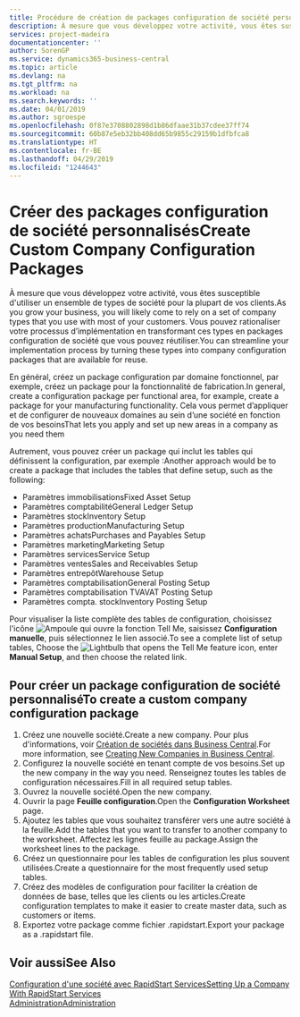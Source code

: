 ```yaml
---
title: Procédure de création de packages configuration de société personnalisés | Microsoft Docs
description: À mesure que vous développez votre activité, vous êtes susceptible d'utiliser un ensemble de types de société pour la plupart de vos clients. Vous pouvez rationaliser votre processus d’implémentation en transformant ces types en packages configuration de société que vous pouvez réutiliser.
services: project-madeira
documentationcenter: ''
author: SorenGP
ms.service: dynamics365-business-central
ms.topic: article
ms.devlang: na
ms.tgt_pltfrm: na
ms.workload: na
ms.search.keywords: ''
ms.date: 04/01/2019
ms.author: sgroespe
ms.openlocfilehash: 0f87e3708802898d1b86dfaae31b37cdee37ff74
ms.sourcegitcommit: 60b87e5eb32bb408dd65b9855c29159b1dfbfca8
ms.translationtype: HT
ms.contentlocale: fr-BE
ms.lasthandoff: 04/29/2019
ms.locfileid: "1244643"
---
```

# <a name="create-custom-company-configuration-packages"></a><span data-ttu-id="e2e70-104">Créer des packages configuration de société personnalisés</span><span class="sxs-lookup"><span data-stu-id="e2e70-104">Create Custom Company Configuration Packages</span></span>
<span data-ttu-id="e2e70-105">À mesure que vous développez votre activité, vous êtes susceptible d'utiliser un ensemble de types de société pour la plupart de vos clients.</span><span class="sxs-lookup"><span data-stu-id="e2e70-105">As you grow your business, you will likely come to rely on a set of company types that you use with most of your customers.</span></span> <span data-ttu-id="e2e70-106">Vous pouvez rationaliser votre processus d’implémentation en transformant ces types en packages configuration de société que vous pouvez réutiliser.</span><span class="sxs-lookup"><span data-stu-id="e2e70-106">You can streamline your implementation process by turning these types into company configuration packages that are available for reuse.</span></span>  

<span data-ttu-id="e2e70-107">En général, créez un package configuration par domaine fonctionnel, par exemple, créez un package pour la fonctionnalité de fabrication.</span><span class="sxs-lookup"><span data-stu-id="e2e70-107">In general, create a configuration package per functional area, for example, create a package for your manufacturing functionality.</span></span> <span data-ttu-id="e2e70-108">Cela vous permet d’appliquer et de configurer de nouveaux domaines au sein d’une société en fonction de vos besoins</span><span class="sxs-lookup"><span data-stu-id="e2e70-108">That lets you apply and set up new areas in a company as you need them</span></span>  

<span data-ttu-id="e2e70-109">Autrement, vous pouvez créer un package qui inclut les tables qui définissent la configuration, par exemple :</span><span class="sxs-lookup"><span data-stu-id="e2e70-109">Another approach would be to create a package that includes the tables that define setup, such as the following:</span></span>  

-   <span data-ttu-id="e2e70-110">Paramètres immobilisations</span><span class="sxs-lookup"><span data-stu-id="e2e70-110">Fixed Asset Setup</span></span>  
-   <span data-ttu-id="e2e70-111">Paramètres comptabilité</span><span class="sxs-lookup"><span data-stu-id="e2e70-111">General Ledger Setup</span></span>  
-   <span data-ttu-id="e2e70-112">Paramètres stock</span><span class="sxs-lookup"><span data-stu-id="e2e70-112">Inventory Setup</span></span>  
-   <span data-ttu-id="e2e70-113">Paramètres production</span><span class="sxs-lookup"><span data-stu-id="e2e70-113">Manufacturing Setup</span></span>  
-   <span data-ttu-id="e2e70-114">Paramètres achats</span><span class="sxs-lookup"><span data-stu-id="e2e70-114">Purchases and Payables Setup</span></span>  
-   <span data-ttu-id="e2e70-115">Paramètres marketing</span><span class="sxs-lookup"><span data-stu-id="e2e70-115">Marketing Setup</span></span>  
-   <span data-ttu-id="e2e70-116">Paramètres services</span><span class="sxs-lookup"><span data-stu-id="e2e70-116">Service Setup</span></span>  
-   <span data-ttu-id="e2e70-117">Paramètres ventes</span><span class="sxs-lookup"><span data-stu-id="e2e70-117">Sales and Receivables Setup</span></span>  
-   <span data-ttu-id="e2e70-118">Paramètres entrepôt</span><span class="sxs-lookup"><span data-stu-id="e2e70-118">Warehouse Setup</span></span>  
-   <span data-ttu-id="e2e70-119">Paramètres comptabilisation</span><span class="sxs-lookup"><span data-stu-id="e2e70-119">General Posting Setup</span></span>  
-   <span data-ttu-id="e2e70-120">Paramètres comptabilisation TVA</span><span class="sxs-lookup"><span data-stu-id="e2e70-120">VAT Posting Setup</span></span>  
-   <span data-ttu-id="e2e70-121">Paramètres compta. stock</span><span class="sxs-lookup"><span data-stu-id="e2e70-121">Inventory Posting Setup</span></span>  

<span data-ttu-id="e2e70-122">Pour visualiser la liste complète des tables de configuration, choisissez l'icône ![Ampoule qui ouvre la fonction Tell Me](media/ui-search/search_small.png "Dites-moi ce que vous voulez faire"), saisissez **Configuration manuelle**, puis sélectionnez le lien associé.</span><span class="sxs-lookup"><span data-stu-id="e2e70-122">To see a complete list of setup tables, Choose the ![Lightbulb that opens the Tell Me feature](media/ui-search/search_small.png "Tell me what you want to do") icon, enter **Manual Setup**, and then choose the related link.</span></span>  

## <a name="to-create-a-custom-company-configuration-package"></a><span data-ttu-id="e2e70-123">Pour créer un package configuration de société personnalisé</span><span class="sxs-lookup"><span data-stu-id="e2e70-123">To create a custom company configuration package</span></span>  
1.  <span data-ttu-id="e2e70-124">Créez une nouvelle société.</span><span class="sxs-lookup"><span data-stu-id="e2e70-124">Create a new company.</span></span> <span data-ttu-id="e2e70-125">Pour plus d'informations, voir [Création de sociétés dans Business Central](about-new-company.md).</span><span class="sxs-lookup"><span data-stu-id="e2e70-125">For more information, see [Creating New Companies in Business Central](about-new-company.md).</span></span>  
3.  <span data-ttu-id="e2e70-126">Configurez la nouvelle société en tenant compte de vos besoins.</span><span class="sxs-lookup"><span data-stu-id="e2e70-126">Set up the new company in the way you need.</span></span> <span data-ttu-id="e2e70-127">Renseignez toutes les tables de configuration nécessaires.</span><span class="sxs-lookup"><span data-stu-id="e2e70-127">Fill in all required setup tables.</span></span>  
4.  <span data-ttu-id="e2e70-128">Ouvrez la nouvelle société.</span><span class="sxs-lookup"><span data-stu-id="e2e70-128">Open the new company.</span></span>
5. <span data-ttu-id="e2e70-129">Ouvrir la page **Feuille configuration**.</span><span class="sxs-lookup"><span data-stu-id="e2e70-129">Open the **Configuration Worksheet** page.</span></span>  
6.  <span data-ttu-id="e2e70-130">Ajoutez les tables que vous souhaitez transférer vers une autre société à la feuille.</span><span class="sxs-lookup"><span data-stu-id="e2e70-130">Add the tables that you want to transfer to another company to the worksheet.</span></span> <span data-ttu-id="e2e70-131">Affectez les lignes feuille au package.</span><span class="sxs-lookup"><span data-stu-id="e2e70-131">Assign the worksheet lines to the package.</span></span>  
7.  <span data-ttu-id="e2e70-132">Créez un questionnaire pour les tables de configuration les plus souvent utilisées.</span><span class="sxs-lookup"><span data-stu-id="e2e70-132">Create a questionnaire for the most frequently used setup tables.</span></span>  
8.  <span data-ttu-id="e2e70-133">Créez des modèles de configuration pour faciliter la création de données de base, telles que les clients ou les articles.</span><span class="sxs-lookup"><span data-stu-id="e2e70-133">Create configuration templates to make it easier to create master data, such as customers or items.</span></span>  
9.  <span data-ttu-id="e2e70-134">Exportez votre package comme fichier .rapidstart.</span><span class="sxs-lookup"><span data-stu-id="e2e70-134">Export your package as a .rapidstart file.</span></span>  

## <a name="see-also"></a><span data-ttu-id="e2e70-135">Voir aussi</span><span class="sxs-lookup"><span data-stu-id="e2e70-135">See Also</span></span>  
[<span data-ttu-id="e2e70-136">Configuration d'une société avec RapidStart Services</span><span class="sxs-lookup"><span data-stu-id="e2e70-136">Setting Up a Company With RapidStart Services</span></span>](admin-set-up-a-company-with-rapidstart.md)  
[<span data-ttu-id="e2e70-137">Administration</span><span class="sxs-lookup"><span data-stu-id="e2e70-137">Administration</span></span>](admin-setup-and-administration.md)
